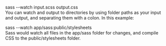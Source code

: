 sass --watch input.scss output.css  
You can watch and output to directories by using folder paths as your input and output, and separating them with a colon. In this example:

sass --watch app/sass:public/stylesheets  
Sass would watch all files in the app/sass folder for changes, and compile CSS to the public/stylesheets folder.
